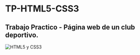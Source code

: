 # TP-HTML5-CSS3
<h2>Trabajo Practico - Página web de un club deportivo.</h2>
<img src="https://paramountacademyonline.com/fotos-cursos/curso23-0.jpg" alt="HTML5 y CSS3">


